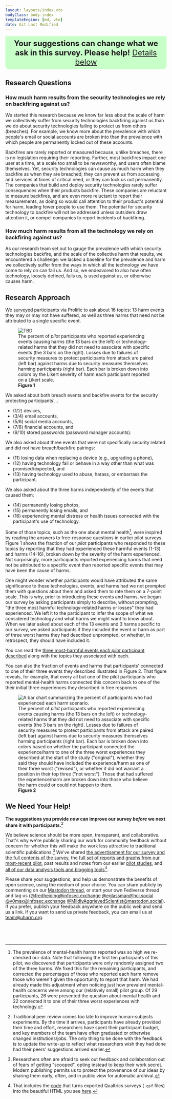 ```yaml
---
layout: layouts/index.vto
bodyClass: body-index
templateEngine: [md, vto]
date: Git Last Modified
---
```


<div style="display: block; padding: 0.5rem; background-color: rgba(200, 255, 200, 1);; border-bottom-right-radius: 0.75rem; border-bottom-left-radius: 0.75rem; margin-left: auto; margin-right: auto; text-align: center; font-size: 1.5rem;">
<b>Your suggestions can change what we ask in this survey. Please help!</b> <a href="#we-need-your-help!">Details below</a>
</div>

## Research Questions

### How much harm results from the security technologies we rely on backfiring against us?
We started this research because we know far less about the scale of harm we collectively suffer from security technologies backfiring against us than we do about security technologies failing to protect us from others (breaches). For example, we know more about the prevalence with which people's email or social accounts are broken into than the prevalence with which people are permanently locked out of these accounts.

Backfires are rarely reported or measured because, unlike breaches, there is no legislation requiring their reporting. Further, most backfires impact one user at a time, at a scale too small to be newsworthy, and users often blame themselves. Yet, security technologies can cause as much harm when they backfire as when they are breached; they can prevent us from accessing and services at times of critical need, or they can lock us out permanently. The companies that build and deploy security technologies rarely suffer consequences when their products backfire. These companies are reluctant to measure backfires, and are even more reluctant to report their measurements, as doing so would call attention to their product's potential for harm, leading fewer people to use them. The potential for security technology to backfire will not be addressed unless outsiders draw attention it, or compel companies to report incidents of backfiring.

### How much harm results from all the technology we rely on backfiring against us?
As our research team set out to gauge the prevalence with which security technologies backfire, and the scale of the collective harm that results, we encountered a challenge: we lacked a baseline for the prevalence and harm we collectively suffer from the ways in which all the technology we have come to rely on can fail us. And so, we endeavored to also how often technology, loosely defined, fails us, is used against us, or otherwise causes harm.


<!-- answer two complementary questions:

<style>
	ol ol { list-style-type: lower-alpha; } and ol ol ol { list-style-type: lower-roman; }
</style>
<ol>
<li>What is the collective harm of technology failing us, being used against us, or otherwise causing harm?</li>
<li>What is the prevalence and collective harm caused by security technologies backfiring...
		<ol>
		<li>as compared to the harms that result from those technologies failing to protect us from breaches, and</li>
		<li>as compared to the broader harms that result from technology failing us, being used against us, or otherwise causing harm?</li>
		</ol>
</li>
</ol> -->

## Research Approach

We [surveyed](/design) participants via Prolific to ask about 16 topics: 13 harm events they may or may not have suffered, as well as three harms that need not be attributed to a single specific event.

<figure>
	<img src="/graphs/Pilot11/scenario-harm-likert-percent.svg" alt="TBD"/>
	<figcaption>The percent of <i>pilot</i> participants who reported experiencing events causing harms (the 13 bars on the left) or technology-related harms that they did not need to associate with specific events (the 3 bars on the right). Losses due to failures of security measures to protect participants from attack are paired (left bar) against harms due to security measures themselves harming participants (right bar). Each bar is broken down into colors by the Likert severity of harm each participant reported on a Likert scale.</figcaption><b>Figure 1</b>	
</figure>

We asked about both breach events and backfire events for the security protecting participants'…
  - (1/2) devices,
  - (3/4) email accounts,
  - (5/6) social media accounts,
  - (7/8) financial accounts, and 
  - (9/10) stored passwords (password manager accounts).
	
We also asked about three events that were not specifically security related and did not have breach/backfire pairings:
  - (11) losing data when replacing a device (e.g., upgrading a phone),
  - (12) having technology fail or behave in a way other than what was promised/expected, and
  - (13) having technology used to abuse, harass, or embarrass the participant.
  
We also asked about the three harms independently of the events that caused them:
  - (14) permanently losing photos,
  - (15) permanently losing emails, and
  - (16) experiencing mental distress or health issues connected with the participant's use of technology.

Some of those topics, such as the one about mental health[^mental], were inspired by reading the answers to free-response questions in earlier pilot surveys. Figure 1 shows the fraction of our *pilot* participants who responded to these topics by reporting that they had experienced these harmful events (1-13) and harms (14-16), broken down by the severity of the harm experienced. Not surprisingly, more participants reported experiencing harms that need not be attributed to a specific event than reported specific events that may have been the cause of harms.

[^mental]: The prevalence of mental-health harms reported was so high we re-checked our data. Note that following the first ten participants of this pilot, we discovered that participants were only randomly assigned two of the three harms. We fixed this for the remaining participants, and corrected the percentages of those who reported each harm remove those who weren't given the opportunity to report that harm. We had already made this adjustment when noticing just how prevalent mental-health concerns were among our (relatively small) pilot group. Of 29 participants, 26 were presented the question about mental health and 22 connected it to one of their three worst experiences with technology.

One might wonder whether participants would have attributed the same significance to these technologies, events, and harms had we not prompted them with questions about them and asked them to rate them on a 7-point scale. This is why, prior to introducing these events and harms, we began our survey by asking participants simply to describe, without prompting, "the three most harmful technology-related harms or losses" they had experienced. We left it to the participant to infer the scope of what we considered technology and what harms we might want to know about. When we later asked about each of the 13 events and 3 harms specific to our survey, we asked participants if they included the event or harm as part of three worst harms they had described unprompted, or whether, in retrospect, they should have included it. 

You can read the [three most-harmful events each *pilot* participant described](posts/pilot11/loss-stories) along with the topics they associated with each.

You can also the fraction of events and harms that participants' connected to one of their three events they described illustrated in Figure 2. That figure reveals, for example, that every all but one of the pilot participants who reported mental-health harms connected this concern back to one of the their initial three experiences they described in free responses.

<figure>
  <img src="/graphs/Pilot11/scenario-bar-chart.svg" alt="A bar chart summarizing the percent of participants who had experienced each harm scenario."/>
  <figcaption>The percent of <i>pilot</i> participants who reported experiencing events causing harms (the 13 bars on the left) or technology-related harms that they did not need to associate with specific events (the 3 bars on the right). Losses due to failures of security measures to protect participants from attack are paired (left bar) against harms due to security measures themselves harming participants (right bar). Each bar is broken down into colors based on whether the participant connected the experience/harm to one of the three worst experiences they described at the start of the study ("original"), whether they said they should have included the experience/harm as one of their three worst ("revised"), or whether it did not warrant a position in their top three ("not worst"). Those that had suffered the experience/harm are broken down into those who believe the harm could or could not happen to them.</figcaption><b>Figure 2</b>
</figure>

## We Need Your Help!

**The suggestions you provide *now* can improve our survey *before* we next share it with participants.**[^traditional-peer-review]

We believe science should be more open, transparent, and collaborative. That's why we're publicly sharing our work for community feedback without concern for whether this will make the work less attractive to traditional scientific publications.[^scooped] We've shared [the advertisement for our survey and the full contents of the survey](/design), the [full set of reports and graphs from our most-recent pilot](/posts/pilot11), past results and notes from our earlier [pilot studies](/pilots), and [all of our data analysis tools and blogging tools](https://github.com/UppaJung/loss)[^qsf-code].

Please share your suggestions, and help us demonstrate the benefits of open science, using the medium of your choice. You can share publicly by commenting on our [Mastodon thread](https://mastodon.social/@MildlyAggrievedScientist/), or start your own Fediverse thread and tag us ([@fredheiding@infosec.exchange](https://infosec.exchange/@fredheiding@infosec.exchange) [@eglassman@hci.social](https://hci.social/@eglassman@hci.social) [@v0max@infosec.exchange](https://infosec.exchange/@v0max@infosec.exchange) [@MildlyAggrievedScientist@mastodon.social](https://mastodon.social/@MildlyAggrievedScientist@mastodon.social)). If you prefer, publish your feedback anywhere on the public web and send us a link. If you want to send us private feedback, you can email us at [team@uharm.org](mailto:team@uharm.org).

<!-- <div
  class="fediverse-favourites-list"
  data-favourited-url="https://mastodon.social/@MildlyAggrievedScientist/XXX"
></div>
<div
  class="fediverse-reblogged-list"
  data-reblogged-url="https://mastodon.social/@MildlyAggrievedScientist/XXX"
></div>
<div
  class="fediverse-comments"
  data-responses-to-url="https://mastodon.social/@MildlyAggrievedScientist/XXX"
  exclude="NetTroll42"
  data-hide-root-comment="true"
></div> -->

[^traditional-peer-review]: Traditional peer review comes too late to improve human-subjects experiments. By the time it arrives, participants have already provided their time and effort, researchers have spent their participant budget, and key members of the team have often graduated or otherwise changed institutions/jobs. The only thing to be done with the feedback is to update the write-up to reflect what researchers wish they had done had their peers' suggestions arrived earlier.

[^qsf-code]: That includes the [code](https://github.com/UppaJung/loss/tree/main/src/survey-converter) that turns exported Qualtrics surveys (`.qsf` files) into the beautiful HTML you see [here](/design).

[^scooped]: Researchers often are afraid to seek out feedback and collaboration out of fears of getting "scooped", opting instead to keep their work secret. Modern publishing permits us to protect the provenance of our ideas by sharing them early, often, and in public view for automatic archival.

<!-- Hack to add space before footnotes -->
<div style="height: 3rem;">&nbsp</div>